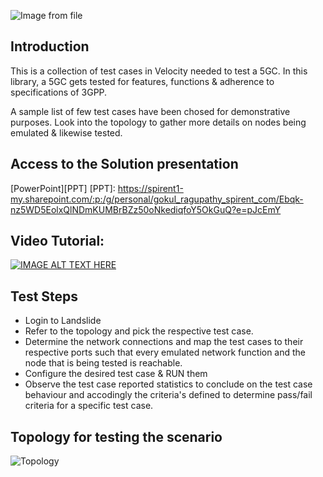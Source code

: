 ![Image from file](Spirent_logo_full.png=500x150)

## Introduction
This is a collection of test cases in Velocity needed to test a 5GC. 
In this library, a 5GC gets tested for features, functions & adherence to specifications of 3GPP.

A sample list of few test cases have been chosed for demonstrative purposes. 
Look into the topology to gather more details on nodes being emulated & likewise tested.

## Access to the Solution presentation
[PowerPoint][PPT]
[PPT]: <https://spirent1-my.sharepoint.com/:p:/g/personal/gokul_ragupathy_spirent_com/Ebqk-nz5WD5EolxQlNDmKUMBrBZz50oNkediqfoY5OkGuQ?e=pJcEmY>

## Video Tutorial:
[![IMAGE ALT TEXT HERE](https://img.youtube.com/vi/6-Gg2uXb39k/0.jpg)](https://www.youtube.com/watch?v=6-Gg2uXb39k)

## Test Steps
* Login to Landslide
* Refer to the topology and pick the respective test case. 
* Determine the network connections and map the test cases to their respective ports such that every emulated network function and the node that is being tested is reachable. 
* Configure the desired test case & RUN them
* Observe the test case reported statistics to conclude on the test case behaviour and accodingly the criteria's defined to determine pass/fail criteria for a specific test case. 

## Topology for testing the scenario
![Topology](ls_5GCConsfunc.png=900x450)

